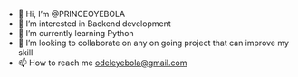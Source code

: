 - 👋 Hi, I’m @PRINCEOYEBOLA
- 👀 I’m interested in Backend development
- 🌱 I’m currently learning Python
- 💞️ I’m looking to collaborate on any on going project that can improve my skill
- 📫 How to reach me odeleyebola@gmail.com

<!---
PRINCEOYEBOLA/PRINCEOYEBOLA is a ✨ special ✨ repository because its `README.md` (this file) appears on your GitHub profile.
You can click the Preview link to take a look at your changes.
--->
